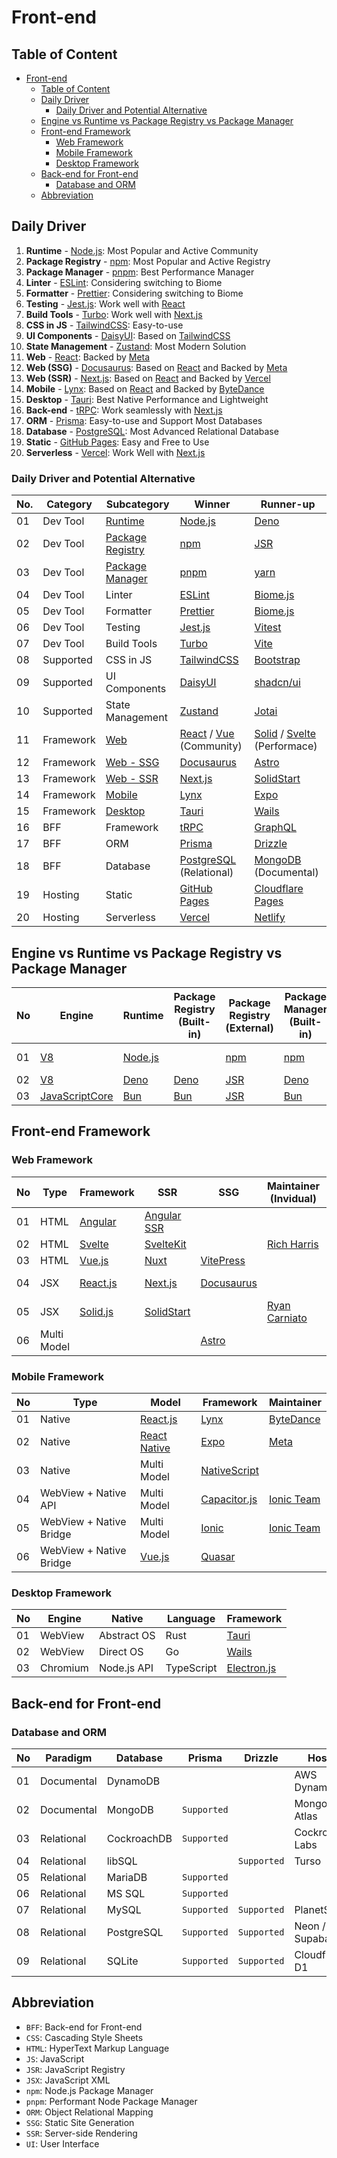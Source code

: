 # Front-end

## Table of Content

- [Front-end](#front-end)
  - [Table of Content](#table-of-content)
  - [Daily Driver](#daily-driver)
    - [Daily Driver and Potential Alternative](#daily-driver-and-potential-alternative)
  - [Engine vs Runtime vs Package Registry vs Package Manager](#engine-vs-runtime-vs-package-registry-vs-package-manager)
  - [Front-end Framework](#front-end-framework)
    - [Web Framework](#web-framework)
    - [Mobile Framework](#mobile-framework)
    - [Desktop Framework](#desktop-framework)
  - [Back-end for Front-end](#back-end-for-front-end)
    - [Database and ORM](#database-and-orm)
  - [Abbreviation](#abbreviation)

## Daily Driver

1. **Runtime** - [Node.js][node.js]: Most Popular and Active Community
2. **Package Registry** - [npm][npm]: Most Popular and Active Registry
3. **Package Manager** - [pnpm][pnpm]: Best Performance Manager
4. **Linter** - [ESLint][eslint]: Considering switching to Biome
5. **Formatter** - [Prettier][prettier]: Considering switching to Biome
6. **Testing** - [Jest.js][jest.js]: Work well with [React][react]
7. **Build Tools** - [Turbo][turbo]: Work well with [Next.js][next.js]
8. **CSS in JS** - [TailwindCSS][tailwindcss]: Easy-to-use
9. **UI Components** - [DaisyUI][daisyui]: Based on [TailwindCSS][tailwindcss]
10. **State Management** - [Zustand][zustand]: Most Modern Solution
11. **Web** - [React][react]: Backed by [Meta][meta]
12. **Web (SSG)** - [Docusaurus][docusaurus]: Based on [React][react] and Backed by [Meta][meta]
13. **Web (SSR)** - [Next.js][next.js]: Based on [React][react] and Backed by [Vercel][vercel]
14. **Mobile** - [Lynx][lynx]: Based on [React][react] and Backed by [ByteDance][bytedance]
15. **Desktop** - [Tauri][tauri]: Best Native Performance and Lightweight
16. **Back-end** - [tRPC][trpc]: Work seamlessly with [Next.js][next.js]
17. **ORM** - [Prisma][prisma]: Easy-to-use and Support Most Databases
18. **Database** - [PostgreSQL][postgresql]: Most Advanced Relational Database
19. **Static** - [GitHub Pages][gh-pages]: Easy and Free to Use
20. **Serverless** - [Vercel][vercel]: Work Well with [Next.js][next.js]

### Daily Driver and Potential Alternative

| No. | Category  | Subcategory                                                                   | Winner                                  | Runner-up                                      |
| --- | --------- | ----------------------------------------------------------------------------- | --------------------------------------- | ---------------------------------------------- |
| 01  | Dev Tool  | [Runtime](#engine-vs-runtime-vs-package-registry-vs-package-manager)          | [Node.js][node.js]                      | [Deno][deno]                                   |
| 02  | Dev Tool  | [Package Registry](#engine-vs-runtime-vs-package-registry-vs-package-manager) | [npm][npm]                              | [JSR][jsr]                                     |
| 03  | Dev Tool  | [Package Manager](#engine-vs-runtime-vs-package-registry-vs-package-manager)  | [pnpm][pnpm]                            | [yarn][yarn]                                   |
| 04  | Dev Tool  | Linter                                                                        | [ESLint][eslint]                        | [Biome.js][biome.js]                           |
| 05  | Dev Tool  | Formatter                                                                     | [Prettier][prettier]                    | [Biome.js][biome.js]                           |
| 06  | Dev Tool  | Testing                                                                       | [Jest.js][jest.js]                      | [Vitest][vitest]                               |
| 07  | Dev Tool  | Build Tools                                                                   | [Turbo][turbo]                          | [Vite][vite]                                   |
| 08  | Supported | CSS in JS                                                                     | [TailwindCSS][tailwindcss]              | [Bootstrap][bootstrap]                         |
| 09  | Supported | UI Components                                                                 | [DaisyUI][daisyui]                      | [shadcn/ui][shadcn]                            |
| 10  | Supported | State Management                                                              | [Zustand][zustand]                      | [Jotai][jotai]                                 |
| 11  | Framework | [Web](#web-framework)                                                         | [React][react] / [Vue][vue] (Community) | [Solid][solid] / [Svelte][svelte] (Performace) |
| 12  | Framework | [Web - SSG](#web-framework)                                                   | [Docusaurus][docusaurus]                | [Astro][astro]                                 |
| 13  | Framework | [Web - SSR](#web-framework)                                                   | [Next.js][next.js]                      | [SolidStart][solid-start]                      |
| 14  | Framework | [Mobile](#mobile-framework)                                                   | [Lynx][lynx]                            | [Expo][expo]                                   |
| 15  | Framework | [Desktop](#desktop-framework)                                                 | [Tauri][tauri]                          | [Wails][wails]                                 |
| 16  | BFF       | Framework                                                                     | [tRPC][trpc]                            | [GraphQL][graphql]                             |
| 17  | BFF       | ORM                                                                           | [Prisma][prisma]                        | [Drizzle][drizzle]                             |
| 18  | BFF       | Database                                                                      | [PostgreSQL][postgresql] (Relational)   | [MongoDB][mongodb] (Documental)                |
| 19  | Hosting   | Static                                                                        | [GitHub Pages][gh-pages]                | [Cloudflare Pages][cloudflare-pages]           |
| 20  | Hosting   | Serverless                                                                    | [Vercel][vercel]                        | [Netlify][netlify]                             |

## Engine vs Runtime vs Package Registry vs Package Manager

| No  | Engine                           | Runtime            | Package Registry (Built-in) | Package Registry (External) | Package Manager (Built-in) | Package Manager (External)  |
| --- | -------------------------------- | ------------------ | --------------------------- | --------------------------- | -------------------------- | --------------------------- |
| 01  | [V8][v8]                         | [Node.js][node.js] |                             | [npm][npm]                  | [npm][npm]                 | [pnpm][pnpm] / [yarn][yarn] |
| 02  | [V8][v8]                         | [Deno][deno]       | [Deno][deno]                | [JSR][jsr]                  | [Deno][deno]               |                             |
| 03  | [JavaScriptCore][javascriptcore] | [Bun][bun]         | [Bun][bun]                  | [JSR][jsr]                  | [Bun][bun]                 |                             |

## Front-end Framework

### Web Framework

| No  | Type        | Framework          | SSR                        | SSG                      | Maintainer (Invidual)          | Maintainer (Company)            |
| --- | ----------- | ------------------ | -------------------------- | ------------------------ | ------------------------------ | ------------------------------- |
| 01  | HTML        | [Angular][angular] | [Angular SSR][angular-ssr] |                          |                                | [Google][google]                |
| 02  | HTML        | [Svelte][svelte]   | [SvelteKit][svelte-kit]    |                          | [Rich Harris][rich-harris]     | [Vercel][vercel]                |
| 03  | HTML        | [Vue.js][vue]      | [Nuxt][nuxt]               | [VitePress][vite-press]  |                                |                                 |
| 04  | JSX         | [React.js][react]  | [Next.js][next.js]         | [Docusaurus][docusaurus] |                                | [Meta][meta] & [Vercel][vercel] |
| 05  | JSX         | [Solid.js][solid]  | [SolidStart][solid-start]  |                          | [Ryan Carniato][ryan-carniato] | [Netlify][netlify]              |
| 06  | Multi Model |                    |                            | [Astro][astro]           |                                |                                 |

### Mobile Framework

| No  | Type                    | Model                        | Framework                     | Maintainer               |
| --- | ----------------------- | ---------------------------- | ----------------------------- | ------------------------ |
| 01  | Native                  | [React.js][react]            | [Lynx][lynx]                  | [ByteDance][bytedance]   |
| 02  | Native                  | [React Native][react-native] | [Expo][expo]                  | [Meta][meta]             |
| 03  | Native                  | Multi Model                  | [NativeScript][native-script] |                          |
| 04  | WebView + Native API    | Multi Model                  | [Capacitor.js][capacitor.js]  | [Ionic Team][ionic-team] |
| 05  | WebView + Native Bridge | Multi Model                  | [Ionic][ionic]                | [Ionic Team][ionic-team] |
| 06  | WebView + Native Bridge | [Vue.js][vue]                | [Quasar][quasar]              |                          |

### Desktop Framework

| No  | Engine   | Native      | Language   | Framework                  |
| --- | -------- | ----------- | ---------- | -------------------------- |
| 01  | WebView  | Abstract OS | Rust       | [Tauri][tauri]             |
| 02  | WebView  | Direct OS   | Go         | [Wails][wails]             |
| 03  | Chromium | Node.js API | TypeScript | [Electron.js][electron.js] |

## Back-end for Front-end

### Database and ORM

| No  | Paradigm   | Database    | Prisma      | Drizzle     | Hosting          |
| --- | ---------- | ----------- | ----------- | ----------- | ---------------- |
| 01  | Documental | DynamoDB    |             |             | AWS DynamoDB     |
| 02  | Documental | MongoDB     | `Supported` |             | MongoDB Atlas    |
| 03  | Relational | CockroachDB | `Supported` |             | CockroachDB Labs |
| 04  | Relational | libSQL      |             | `Supported` | Turso            |
| 05  | Relational | MariaDB     | `Supported` |             |                  |
| 06  | Relational | MS SQL      | `Supported` |             |                  |
| 07  | Relational | MySQL       | `Supported` | `Supported` | PlanetScale      |
| 08  | Relational | PostgreSQL  | `Supported` | `Supported` | Neon / Supabase  |
| 09  | Relational | SQLite      | `Supported` | `Supported` | Cloudflare D1    |

## Abbreviation

- `BFF`: Back-end for Front-end
- `CSS`: Cascading Style Sheets
- `HTML`: HyperText Markup Language
- `JS`: JavaScript
- `JSR`: JavaScript Registry
- `JSX`: JavaScript XML
- `npm`: Node.js Package Manager
- `pnpm`: Performant Node Package Manager
- `ORM`: Object Relational Mapping
- `SSG`: Static Site Generation
- `SSR`: Server-side Rendering
- `UI`: User Interface

[angular]: https://angular.dev/
[angular-ssr]: https://angular.dev/guide/ssr
[astro]: https://astro.build/
[biome.js]: https://biomejs.dev/
[bootstrap]: https://getbootstrap.com/
[bun]: https://bun.sh/
[bytedance]: https://www.bytedance.com/
[capacitor.js]: https://capacitorjs.com/
[cloudflare-pages]: https://pages.cloudflare.com/
[daisyui]: https://daisyui.com/
[deno]: https://deno.com/
[docusaurus]: https://docusaurus.io/
[drizzle]: https://orm.drizzle.team/
[electron.js]: https://www.electronjs.org/
[eslint]: https://eslint.org/
[expo]: https://expo.dev/
[gh-pages]: https://pages.github.com/
[google]: https://developers.google.com/
[graphql]: https://graphql.org/
[ionic]: https://ionicframework.com/
[ionic-team]: https://github.com/ionic-team
[javascriptcore]: https://developer.apple.com/documentation/javascriptcore
[jest.js]: https://jestjs.io/
[jotai]: https://jotai.org/
[jsr]: https://jsr.io/
[lynx]: https://lynxjs.org/
[meta]: https://developers.facebook.com/
[mongodb]: https://www.mongodb.com/
[native-script]: https://nativescript.org/
[netlify]: https://www.netlify.com/
[next.js]: https://nextjs.org/
[node.js]: https://nodejs.org/
[npm]: https://www.npmjs.com/
[nuxt]: https://nuxt.com/
[pnpm]: https://pnpm.io/
[postgresql]: https://www.postgresql.org/
[prettier]: https://prettier.io/
[prisma]: https://www.prisma.io/
[quasar]: https://quasar.dev/
[react]: https://react.dev/
[react-native]: https://reactnative.dev/
[rich-harris]: https://github.com/Rich-Harris
[ryan-carniato]: https://github.com/ryansolid
[shadcn]: https://ui.shadcn.com/
[solid]: https://www.solidjs.com/
[solid-start]: https://start.solidjs.com/
[svelte]: https://svelte.dev/
[svelte-kit]: https://svelte.dev/docs/kit/introduction
[tailwindcss]: https://tailwindcss.com/
[tauri]: https://v2.tauri.app/
[trpc]: https://trpc.io/
[turbo]: https://turbo.build
[v8]: https://v8.dev/
[vercel]: https://vercel.com
[vite]: https://vite.dev/
[vitest]: https://vitest.dev/
[vite-press]: https://vitepress.dev/
[vue]: https://vuejs.org/
[wails]: https://wails.io/
[yarn]: https://yarnpkg.com/
[zustand]: https://zustand-demo.pmnd.rs/
